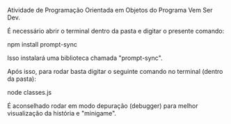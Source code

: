 Atividade de Programação Orientada em Objetos do Programa Vem Ser Dev.

É necessário abrir o terminal dentro da pasta e digitar o presente comando:

npm install prompt-sync

Isso instalará uma biblioteca chamada "prompt-sync".

Após isso, para rodar basta digitar o seguinte comando no terminal (dentro da pasta):

node classes.js

É aconselhado rodar em modo depuração (debugger) para melhor visualização da história e "minigame".